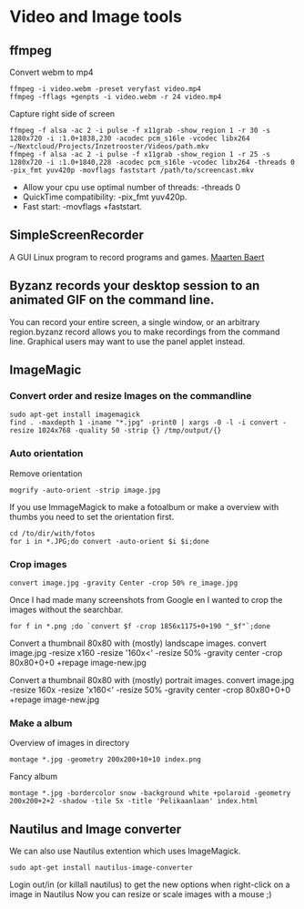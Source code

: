 # Video and Image tools

## ffmpeg

Convert webm to mp4

    ffmpeg -i video.webm -preset veryfast video.mp4
    ffmpeg -fflags +genpts -i video.webm -r 24 video.mp4


Capture right side of screen

    ffmpeg -f alsa -ac 2 -i pulse -f x11grab -show_region 1 -r 30 -s 1280x720 -i :1.0+1838,230 -acodec pcm_s16le -vcodec libx264 ~/Nextcloud/Projects/Inzetrooster/Videos/path.mkv
    ffmpeg -f alsa -ac 2 -i pulse -f x11grab -show_region 1 -r 25 -s 1280x720 -i :1.0+1840,228 -acodec pcm_s16le -vcodec libx264 -threads 0 -pix_fmt yuv420p -movflags faststart /path/to/screencast.mkv

* Allow your cpu use optimal number of threads: -threads 0
* QuickTime compatibility:  -pix_fmt yuv420p.
* Fast start: -movflags +faststart.

##  SimpleScreenRecorder
A GUI Linux program to record programs and games. [Maarten Baert](http://www.maartenbaert.be/simplescreenrecorder/)

## Byzanz records your desktop session to an animated GIF on the command line.

You can record  your entire screen, a single window, or an arbitrary  region.byzanz record  allows you to make recordings from the command line.  Graphical  users may want to use the panel applet instead.

## ImageMagic

### Convert order and resize Images on the commandline

    sudo apt-get install imagemagick
    find . -maxdepth 1 -iname "*.jpg" -print0 | xargs -0 -l -i convert -resize 1024x768 -quality 50 -strip {} /tmp/output/{}

### Auto orientation

Remove orientation

    mogrify -auto-orient -strip image.jpg

If you use ImmageMagick to make a fotoalbum or make a overview with thumbs you need to set the orientation first.

    cd /to/dir/with/fotos
    for i in *.JPG;do convert -auto-orient $i $i;done

### Crop images
    convert image.jpg -gravity Center -crop 50% re_image.jpg

Once I had made many screenshots from Google en I wanted to crop the images without the searchbar.

    for f in *.png ;do `convert $f -crop 1856x1175+0+190 "_$f"`;done

Convert a thumbnail 80x80 with (mostly) landscape images.
    convert image.jpg -resize x160 -resize '160x<'   -resize 50% -gravity center  -crop 80x80+0+0 +repage image-new.jpg

Convert a thumbnail 80x80 with (mostly) portrait images.
    convert image.jpg -resize 160x -resize 'x160<'   -resize 50% -gravity center  -crop 80x80+0+0 +repage image-new.jpg

### Make a album
Overview of  images in directory

    montage *.jpg -geometry 200x200+10+10 index.png

Fancy album

    montage *.jpg -bordercolor snow -background white +polaroid -geometry 200x200+2+2 -shadow -tile 5x -title 'Pelikaanlaan' index.html

## Nautilus and Image converter

We can also use Nautilus extention which uses ImageMagick.

    sudo apt-get install nautilus-image-converter

Login out/in (or killall nautilus) to get the new options when right-click on a image in Nautilus 
Now you can resize or scale images with a mouse ;)
